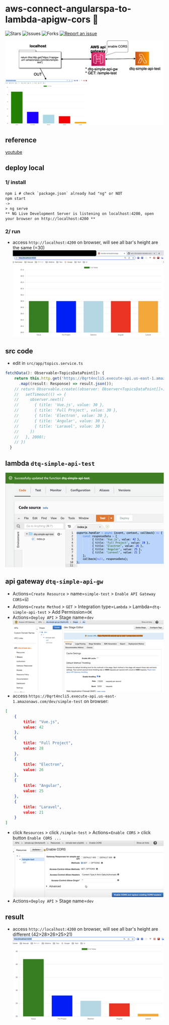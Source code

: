 # aws-connect-angularspa-to-lambda-apigw-cors 🐳

![Stars](https://img.shields.io/github/stars/tquangdo/aws-connect-angularspa-to-lambda-apigw-cors?color=f05340)
![Issues](https://img.shields.io/github/issues/tquangdo/aws-connect-angularspa-to-lambda-apigw-cors?color=f05340)
![Forks](https://img.shields.io/github/forks/tquangdo/aws-connect-angularspa-to-lambda-apigw-cors?color=f05340)
[![Report an issue](https://img.shields.io/badge/Support-Issues-green)](https://github.com/tquangdo/aws-connect-angularspa-to-lambda-apigw-cors/issues/new)

![overview](screenshots/overview.png)

## reference
[youtube](https://www.youtube.com/watch?v=eracVWTSqLs)

## deploy local
### 1/ install
```shell
npm i # check `package.json` already had "ng" or NOT
npm start
->
> ng serve
** NG Live Development Server is listening on localhost:4200, open your browser on http://localhost:4200 **
```
### 2/ run
- access `http://localhost:4200` on browser, will see all bar's height are the same (=30)
![local](screenshots/local.png)

## src code
- edit in `src/app/topics.service.ts`
```ts
fetchData(): Observable<TopicsDataPoint[]> {
    return this.http.get('https://0qrt4ncli5.execute-api.us-east-1.amazonaws.com/dev/simple-test')
      .map((result: Response) => result.json());
    // return Observable.create((observer: Observer<TopicsDataPoint[]>) => {
    //   setTimeout(() => {
    //     observer.next([
    //       { title: 'Vue.js', value: 30 },
    //       { title: 'Full Project', value: 30 },
    //       { title: 'Electron', value: 30 },
    //       { title: 'Angular', value: 30 },
    //       { title: 'Laravel', value: 30 }
    //     ])
    //   }, 2000);
    // })
  }
```

## lambda `dtq-simple-api-test`
![lambda](screenshots/lambda.png)

## api gateway `dtq-simple-api-gw`
- Actions=`Create Resource` > name=`simple-test` > `Enable API Gateway CORS`=☑️
- Actions=`Create Method` > `GET` > Integration type=`Lambda` > Lambda=`dtq-simple-api-test` > Add Permission=`OK`
- Actions=`Deploy API` > Stage name=`dev`
![apigw](screenshots/apigw.png)
- access `https://0qrt4ncli5.execute-api.us-east-1.amazonaws.com/dev/simple-test` on browser:
```json
[
    {
        title: "Vue.js",
        value: 42
    },
    {
        title: "Full Project",
        value: 28
    },
    {
        title: "Electron",
        value: 26
    },
    {
        title: "Angular",
        value: 25
    },
    {
        title: "Laravel",
        value: 21
    }
]
```
- click `Resources` > click `/simple-test` > Actions=`Enable CORS` > click button `Enable CORS ...`
![cors](screenshots/cors.png)
- Actions=`Deploy API` > Stage name=`dev`

## result
- access `http://localhost:4200` on browser, will see all bar's height are different (42>28>26>25>21)
![result](screenshots/result.png)
